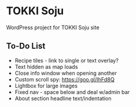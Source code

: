 # TOKKI Soju
WordPress project for TOKKI Soju site

## To-Do List
* Recipe tiles - link to single or text overlay?
* Text hidden as map loads
* Close info window when opening another
* Custom scroll spy: https://goo.gl/IhFd8Q
* Lightbox for large images
* Fixed nav - space below and deal w/admin bar
* About section headline text/indentation
